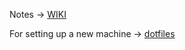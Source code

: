 Notes -> [WIKI](https://github.com/mitochondrion/notes/wiki)

For setting up a new machine -> [dotfiles](https://github.com/mitochondrion/dotfiles)
